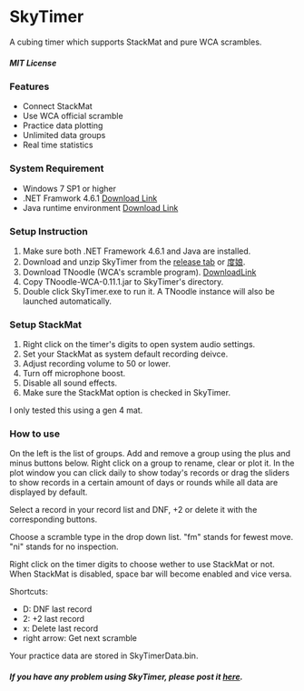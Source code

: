 # SkyTimer
A cubing timer which supports StackMat and pure WCA scrambles.

##### MIT License

### Features
- Connect StackMat
- Use WCA official scramble
- Practice data plotting
- Unlimited data groups
- Real time statistics

### System Requirement
- Windows 7 SP1 or higher
- .NET Framwork 4.6.1 [Download Link](https://www.microsoft.com/net/download)
- Java runtime environment [Download Link](http://www.java.com)

### Setup Instruction
1. Make sure both .NET Framework 4.6.1 and Java are installed.
2. Download and unzip SkyTimer from the [release tab](https://github.com/GaoSui/SkyTimer/releases) or [度娘](http://pan.baidu.com/s/1dF7Faff).
3. Download TNoodle (WCA's scramble program).
[DownloadLink](https://www.worldcubeassociation.org/regulations/scrambles/tnoodle/TNoodle-WCA-0.11.1.jar)
4. Copy TNoodle-WCA-0.11.1.jar to SkyTimer's directory.
5. Double click SkyTimer.exe to run it. A TNoodle instance will also be launched automatically.

### Setup StackMat
1. Right click on the timer's digits to open system audio settings.
2. Set your StackMat as system default recording deivce.
3. Adjust recording volume to 50 or lower.
4. Turn off microphone boost.
5. Disable all sound effects.
6. Make sure the StackMat option is checked in SkyTimer.

I only tested this using a gen 4 mat.

### How to use
On the left is the list of groups. Add and remove a group using the plus and minus buttons below. Right click on a group to rename, clear or plot it. In the plot window you can click daily to show today's records or drag the sliders to show records in a certain amount of days or rounds while all data are displayed by default.

Select a record in your record list and DNF, +2 or delete it with the corresponding buttons.

Choose a scramble type in the drop down list. "fm" stands for fewest move. "ni" stands for no inspection.

Right click on the timer digits to choose wether to use StackMat or not. When StackMat is disabled, space bar will become enabled and vice versa.

Shortcuts:
- D: DNF last record
- 2: +2 last record
- x: Delete last record
- right arrow: Get next scramble

Your practice data are stored in SkyTimerData.bin.

##### If you have any problem using SkyTimer, please post it [here](https://github.com/GaoSui/SkyTimer/issues).
